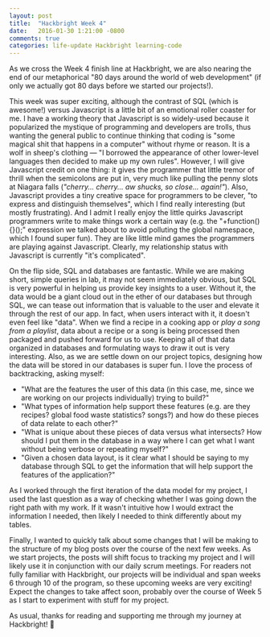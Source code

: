 ```yaml
---
layout: post
title:  "Hackbright Week 4"
date:   2016-01-30 1:21:00 -0800
comments: true
categories: life-update Hackbright learning-code
---
```

As we cross the Week 4 finish line at Hackbright, we are also nearing the end of our metaphorical "80 days around the world of web development" (if only we actually got 80 days before we started our projects!).

This week was super exciting, although the contrast of SQL (which is awesome!) versus Javascript is a little bit of an emotional roller coaster for me. I have a working theory that Javascript is so widely-used because it popularized the mystique of programming and developers are trolls, thus wanting the general public to continue thinking that coding is "some magical shit that happens in a computer" without rhyme or reason. It is a wolf in sheep's clothing — "I borrowed the appearance of other lower-level languages then decided to make up my own rules". However, I will give Javascript credit on one thing: it gives the programmer that little tremor of thrill when the semicolons are put in, very much like pulling the penny slots at Niagara falls (*"cherry... cherry... aw shucks, so close... again!"*). Also, Javascript provides a tiny creative space for programmers to be clever, "to express and distinguish themselves", which I find really interesting (but mostly frustrating). And I admit I really enjoy the little quirks Javascript programmers write to make things work a certain way (e.g. the "+function() {}();" expression we talked about to avoid polluting the global namespace, which I found super fun). They are like little mind games the programmers are playing against Javascript. Clearly, my relationship status with Javascript is currently "it's complicated".

On the flip side, SQL and databases are fantastic. While we are making short, simple queries in lab, it may not seem immediately obvious, but SQL is very powerful in helping us provide key insights to a user. Without it, the data would be a giant cloud out in the ether of our databases but through SQL, we can tease out information that is valuable to the user and elevate it through the rest of our app. In fact, when users interact with it, it doesn't even feel like "data". When we find a recipe in a cooking app or *play a song from a playlist*, data about a recipe or a song is being processed then packaged and pushed forward for us to use. Keeping all of that data organized in databases and formulating ways to draw it out is very interesting. Also, as we are settle down on our project topics, designing how the data will be stored in our databases is super fun. I love the process of backtracking, asking myself:

- "What are the features the user of this data (in this case, me, since we are working on our projects individually) trying to build?"
- "What types of information help support these features (e.g. are they recipes? global food waste statistics? songs?) and how do these pieces of data relate to each other?"
- "What is unique about these pieces of data versus what intersects? How should I put them in the database in a way where I can get what I want without being verbose or repeating myself?"
- "Given a chosen data layout, is it clear what I should be saying to my database through SQL to get the information that will help support the features of the application?"

As I worked through the first iteration of the data model for my project, I used the last question as a way of checking whether I was going down the right path with my work. If it wasn't intuitive how I would extract the information I needed, then likely I needed to think differently about my tables.

Finally, I wanted to quickly talk about some changes that I will be making to the structure of my blog posts over the course of the next few weeks. As we start projects, the posts will shift focus to tracking my project and I will likely use it in conjunction with our daily scrum meetings. For readers not fully familiar with Hackbright, our projects will be individual and span weeks 6 through 10 of the program, so these upcoming weeks are very exciting! Expect the changes to take affect soon, probably over the course of Week 5 as I start to experiment with stuff for my project.

As usual, thanks for reading and supporting me through my journey at Hackbright! &#129412;


